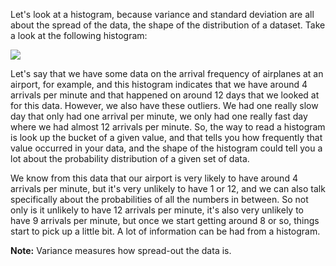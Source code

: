 Let's look at a histogram, because variance and standard deviation are all about the spread of the data, the shape of the distribution of a dataset. Take a look at the following histogram:

![](https://github.com/fenago/katacoda-scenarios/raw/master/datascience-machine-learning/datascience-machine-learning-chapter-02-01/steps/15/1.png)

Let's say that we have some data on the arrival frequency of airplanes at an airport, for example, and this histogram indicates that we have around 4 arrivals per minute and that happened on around 12 days that we looked at for this data. However, we also have these outliers. We had one really slow day that only had one arrival per minute, we only had one really fast day where we had almost 12 arrivals per minute. So, the way to read a histogram is look up the bucket of a given value, and that tells you how frequently that value occurred in your data, and the shape of the histogram could tell you a lot about the probability distribution of a given set of data.

We know from this data that our airport is very likely to have around 4 arrivals per minute, but it's very unlikely to have 1 or 12, and we can also talk specifically about the probabilities of all the numbers in between. So not only is it unlikely to have 12 arrivals per minute, it's also very unlikely to have 9 arrivals per minute, but once we start getting around 8 or so, things start to pick up a little bit. A lot of information can be had from a histogram.

**Note:** Variance measures how spread-out the data is.